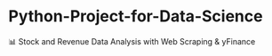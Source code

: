 # Python-Project-for-Data-Science
📊 Stock and Revenue Data Analysis with Web Scraping &amp; yFinance
